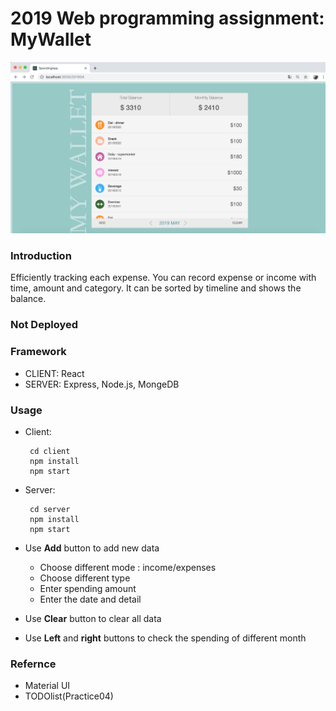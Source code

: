 #  2019 Web programming assignment: MyWallet

![image](https://github.com/CynthiaYLiu/midtern_MyWallet/blob/master/client/src/img/title_pic.png)

### Introduction
Efficiently tracking each expense. You can record expense or income with time, amount and category. It can be sorted by timeline and shows the balance.

### Not Deployed

### Framework
* CLIENT: React
* SERVER: Express, Node.js, MongeDB

### Usage
*  Client:

        cd client
        npm install
        npm start
        
*  Server:

        cd server
        npm install
        npm start
        
*  Use **Add** button to add new data
    *  Choose different mode : income/expenses 
    *  Choose different type 
    *  Enter spending amount
    *  Enter the date and detail

*  Use **Clear** button to clear all data

*  Use **Left** and **right** buttons to check the spending of different month


        
### Refernce
*  Material UI
*  TODOlist(Practice04)

